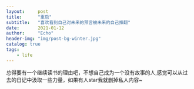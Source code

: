 ```yaml
---
layout:     post
title:      "重启"
subtitle:   "喜欢看到自己对未来的预言被未来的自己推翻"
date:       2021-01-12
author:     "Echo"
header-img: "img/post-bg-winter.jpg"
catalog: true
tags:
    - life
---
```


总得要有一个继续读书的理由吧，不想自己成为一个没有故事的人,感觉可以从过去的日记中汲取一些力量，如果有人star我就删掉私人内容~


